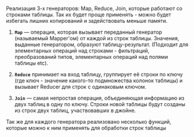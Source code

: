 Реализация 3-х генераторов: Map, Reduce, Join, которые работают со строками таблицы. Так их будет проще применять - можно будет избегать лишних копирований и задействовать меньше памяти.

1. **`Map`** — операция, которая вызывает переданный генератор (называемый Mapper'ом) от каждой
из строк таблицы. Значения, выданные генератором, образуют таблицу-результат.
(Подходит для элементарных операций над строками - фильтраций, преобразований типов, элементарных
операций над полями таблицы etc).

2. **`Reduce`** принимает на вход таблицу, группирует её строки по ключу (где ключ - значение какого-то
подмножества колонок таблицы) и вызывает Reducer для строк с одинаковым ключом.

3. **`Join`** — самая непростая операция, объединяющая информацию из двух таблиц в одну по ключу.
Строки новой таблицы будут созданы из строк двух таблиц, участвовавших в джойне.

Так же для каждого генератора реализовано несколько функций, которые можно к ним применять для обработки строк таблицы
